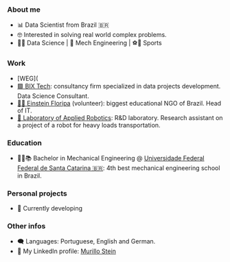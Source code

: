 ### About me

- 📊 Data Scientist from Brazil 🇧🇷
- 🤓 Interested in solving real world complex problems. 
- 👨‍💻 Data Science | 🦾 Mech Engineering | ⚽🤼 Sports 

### Work

- [WEG](
- [🟪 BIX Tech](https://www.bix-tech.com//): consultancy firm specialized in data projects development. Data Science Consultant.
- [👨‍🏫 Einstein Floripa](https://einsteinfloripa.com.br/) (volunteer): biggest educational NGO of Brazil. Head of IT. 
- [🤖 Laboratory of Applied Robotics](https://robotica.ufsc.br/en/): R&D laboratory. Research assistant on a project of a robot for heavy loads transportation.

### Education

- 🧑‍🎓📚 Bachelor in Mechanical Engineering  @ [Universidade Federal Federal de Santa Catarina 🇧🇷](https://en.ufsc.br/): 4th best mechanical engineering school in Brazil.

### Personal projects
- 💬 Currently developing 

### Other infos
- 🗨️ Languages: Portuguese, English and German.
- 👥 My LinkedIn profile: [Murillo Stein](https://www.linkedin.com/in/murillo-stein/)

